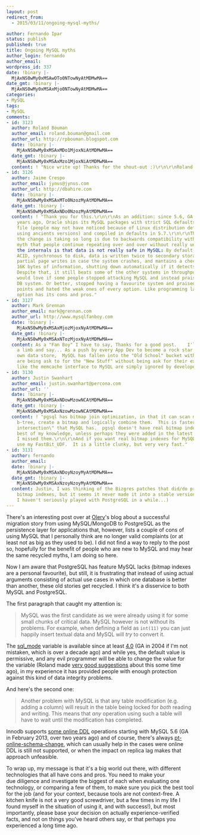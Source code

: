 ```yaml
---
layout: post
redirect_from:
  - 2015/03/11/ongoing-mysql-myths/

author: Fernando Ipar
status: publish
published: true
title: Ongoing MySQL myths
author_login: fernando
author_email: 
wordpress_id: 337
date: !binary |-
  MjAxNS0wMy0xMSAwOTo0NTowNyAtMDMwMA==
date_gmt: !binary |-
  MjAxNS0wMy0xMSAxMjo0NTowNyAtMDMwMA==
categories:
- MySQL
tags:
- MySQL
comments:
- id: 3123
  author: Roland Bouman
  author_email: roland.bouman@gmail.com
  author_url: http://rpbouman.blogspot.com
  date: !binary |-
    MjAxNS0wMy0xMSAxMDo1MjoxNiAtMDMwMA==
  date_gmt: !binary |-
    MjAxNS0wMy0xMSAxMzo1MjoxNiAtMDMwMA==
  content: ! "Nice write up! Thanks for the shout-out :)\r\n\r\nRoland."
- id: 3126
  author: Jaime Crespo
  author_email: jynus@jynus.com
  author_url: http://dbahire.com
  date: !binary |-
    MjAxNS0wMy0xMSAxMTo0NzozMyAtMDMwMA==
  date_gmt: !binary |-
    MjAxNS0wMy0xMSAxNDo0NzozMyAtMDMwMA==
  content: ! "Thank you for this.\r\n\r\nAs an addition: since 5.6, GA more than 2
    years ago, Oracle ships its MySQL packages with strict SQL defaults on the config
    file (people may not have noticed because of Linux distribution defaults or them
    using ancients versions) and compiled in defaults in 5.7.\r\n\r\nThe only reason
    the change is taking so long is due to backwards compatibility with old applications.\r\n\r\nOther
    myth that people continue repeating over and over without really understanding
    the internals is that data is not really safe in MySQL: By default, MySQL is fully
    ACID, synchronous to disk, data is written twice to secondary storage to avoid
    partial page writes in case the system crashes, and mantains a checksum for every
    16K bytes of information, shutting down automatically if it detects physical corruption.
    Despite that, it still beats some of the other systems in throughput and latency.\r\n\r\nI
    would love if some people stopped attacking MySQL and instead praised their favourite
    DB system. Or better, stopped having a favourite system and praised the strong
    points and hated the weak ones of every option. Like programming languages, every
    option has its cons and pros."
- id: 3127
  author: Mark Grennan
  author_email: mark@grennan.com
  author_url: http://www.mysqlfanboy.com
  date: !binary |-
    MjAxNS0wMy0xMSAxMjozMjoxNyAtMDMwMA==
  date_gmt: !binary |-
    MjAxNS0wMy0xMSAxNTozMjoxNyAtMDMwMA==
  content: As a "Fan Boy" I have to say, Thanks for a good post.    I'll go out on
    a limb and say... As a push by every App Dev to become a rock star and write their
    own data store,  MySQL has fallen into the "Old School" bucket with Oracle.   DBA's
    are being ask to for the "New Stuff" without being ask for their expertise.  Things
    like the memcache interface to MySQL are simply ignored by developers.
- id: 3130
  author: Justin Swanhart
  author_email: justin.swanhart@percona.com
  author_url: ''
  date: !binary |-
    MjAxNS0wMy0xMSAxNDowMzowNCAtMDMwMA==
  date_gmt: !binary |-
    MjAxNS0wMy0xMSAxNzowMzowNCAtMDMwMA==
  content: ! "pgsql has bitmap join optimization, in that it can scan more than one
    b-tree, create a bitmap and logically combine them.  This is faster than \"merge
    intersection\" that MySQL has.  pgsql doesn't have real bitmap indexes to the
    best of my knowledge, unless perhaps they were added in the latest release and
    I missed them.\r\n\r\nAnd if you want real bitmap indexes for MySQL, you can always
    use my FastBit_UDF.  It is a little clunky, but very very fast."
- id: 3131
  author: fernando
  author_email: 
  date: !binary |-
    MjAxNS0wMy0xMSAxNDoyNzoyMyAtMDMwMA==
  date_gmt: !binary |-
    MjAxNS0wMy0xMSAxNzoyNzoyMyAtMDMwMA==
  content: Justin, I was thinking of the Bizgres patches that did/do provide on-disk
    bitmap indexes, but it seems it never made it into a stable version (I'll admit
    I haven't seriously played with PostgreSQL in a while...)
---
```

<p>There's an interesting post over at <a href="http://developer.olery.com/blog/goodbye-mongodb-hello-postgresql/">Olery</a>'s blog about a successful migration story from using MySQL/MongoDB to PostgreSQL as the persistence layer for applications that, however, lists a couple of cons of using MySQL that I personally think are no longer valid complaints (or at least not as big as they used to be). I did not find a way to reply to the post so, hopefully for the benefit of people who are new to MySQL and may hear the same recycled myths, I am doing so here.</p>
<p>Now I am aware that PostgreSQL has feature MySQL lacks (bitmap indexes are a personal favourite), but still, it is frustrating that instead of using actual arguments consisting of actual use cases in which one database is better than another, these old stories get recycled. I think it's a disservice to both MySQL and PostgreSQL.</p>
<p>The first paragraph that caught my attention is:</p>
<blockquote><p>MySQL was the first candidate as we were already using it for some small chunks of critical data. MySQL however is not without its problems. For example, when defining a field as <code>int(11)</code> you can just happily insert textual data and MySQL will <em>try</em> to convert it.</p></blockquote>
<p>The <a href="http://dev.mysql.com/doc/refman/5.6/en/sql-mode.html">sql_mode</a> variable is available since at least <a href="http://dev.mysql.com/doc/refman/4.1/en/sql-mode.html">4.0</a> (GA in 2004 if I'm not mistaken, which is over a decade ago) and while yes, the default value is permissive, and any evil programmer will be able to change the value for the variable (Roland made <a href="http://rpbouman.blogspot.com/2009/01/mysqls-sqlmode-my-suggestions.html">very good suggestions</a> about this some time ago), in my experience it has provided people with enough protection against this kind of data integrity problems.</p>
<p>And here's the second one:</p>
<blockquote><p>Another problem with MySQL is that any table modification (e.g. adding a column) will result in the table being locked for <em>both</em> reading and writing. This means that <em>any</em> operation using such a table will have to wait until the modification has completed.</p></blockquote>
<p>Innodb supports <a href="http://dev.mysql.com/doc/refman/5.6/en/innodb-online-ddl.html">some online DDL</a> operations starting with MySQL 5.6 (GA in February 2013, over two years ago) and of course, there's always <a href="http://www.percona.com/doc/percona-toolkit/2.2/pt-online-schema-change.html">pt-online-schema-change</a>, which can usually help in the cases were online DDL is still not supported, or when the impact on replica lag makes that approach unfeasible.</p>
<p>To wrap up, my message is that it's a big world out there, with different technologies that all have cons and pros. You need to make your due diligence and investigate the biggest of each when evaluating one technology, or comparing a few of them, to make sure you pick the best tool for the job (and for your context, because tools are not context-free. A kitchen knife is not a very good screwdriver, but a few times in my life I found myself in the situation of using it, and with success!), but most importantly, please base your decision on actually experience-verified facts, and not on things you've heard others say, or that perhaps you experienced a long time ago.</p>
<p>&nbsp;</p>
